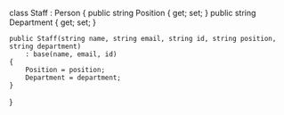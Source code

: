 class Staff : Person
{
    public string Position { get; set; }
    public string Department { get; set; }

    public Staff(string name, string email, string id, string position, string department)
        : base(name, email, id)
    {
        Position = position;
        Department = department;
    }
}




   
 
